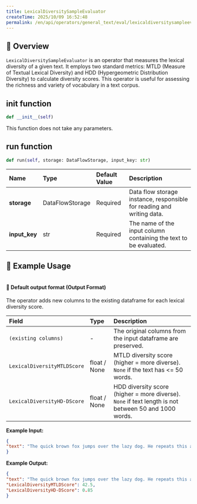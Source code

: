 ```yaml
---
title: LexicalDiversitySampleEvaluator
createTime: 2025/10/09 16:52:48
permalink: /en/api/operators/general_text/eval/lexicaldiversitysampleevaluator/
---
```


## 📘 Overview
`LexicalDiversitySampleEvaluator` is an operator that measures the lexical diversity of a given text. It employs two standard metrics: MTLD (Measure of Textual Lexical Diversity) and HDD (Hypergeometric Distribution Diversity) to calculate diversity scores. This operator is useful for assessing the richness and variety of vocabulary in a text corpus.

## __init__ function
```python
def __init__(self)
```
This function does not take any parameters.

## run function
```python
def run(self, storage: DataFlowStorage, input_key: str)
```
| Name | Type | Default Value | Description |
| :------------- | :---------------- | :---------------- | :----------------- |
| **storage** | DataFlowStorage | Required | Data flow storage instance, responsible for reading and writing data. |
| **input_key** | str | Required | The name of the input column containing the text to be evaluated. |

## 🧠 Example Usage
```python
```

#### 🧾 Default output format (Output Format)
The operator adds new columns to the existing dataframe for each lexical diversity score.

| Field | Type | Description |
| :------------------------------ | :------------- | :------------------------------------------------------------------------------------------------- |
| `(existing columns)` | - | The original columns from the input dataframe are preserved. |
| `LexicalDiversityMTLDScore` | float / None | MTLD diversity score (higher = more diverse). `None` if the text has <= 50 words. |
| `LexicalDiversityHD-DScore` | float / None | HDD diversity score (higher = more diverse). `None` if text length is not between 50 and 1000 words. |

**Example Input:**
```json
{
"text": "The quick brown fox jumps over the lazy dog. He repeats this action again and again, showing great agility and spirit. The variety of words used in this description is what we are currently analyzing for its lexical properties."
}
```
**Example Output:**
```json
{
"text": "The quick brown fox jumps over the lazy dog. He repeats this action again and again, showing great agility and spirit. The variety of words used in this description is what we are currently analyzing for its lexical properties.",
"LexicalDiversityMTLDScore": 42.5,
"LexicalDiversityHD-DScore": 0.85
}
```
